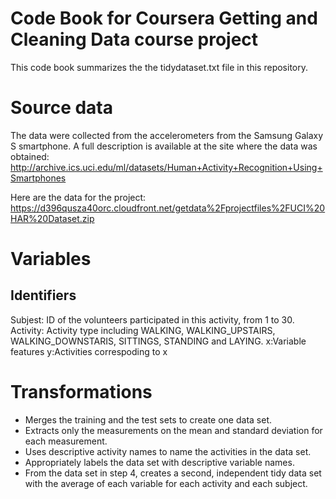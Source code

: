 # Code Book for Coursera Getting and Cleaning Data course project
This code book summarizes the the tidydataset.txt file in this repository.

# Source data
The data were collected from the accelerometers from the Samsung Galaxy S smartphone. A full description is available at the site where the data was obtained:
http://archive.ics.uci.edu/ml/datasets/Human+Activity+Recognition+Using+Smartphones

Here are the data for the project:
https://d396qusza40orc.cloudfront.net/getdata%2Fprojectfiles%2FUCI%20HAR%20Dataset.zip

# Variables
## Identifiers
Subjest: ID of the volunteers participated in this activity, from 1 to 30.
Activity: Activity type including WALKING, WALKING_UPSTAIRS, WALKING_DOWNSTARIS, SITTINGS, STANDING and LAYING.
x:Variable features
y:Activities correspoding to x

# Transformations
* Merges the training and the test sets to create one data set.
* Extracts only the measurements on the mean and standard deviation for each measurement.
* Uses descriptive activity names to name the activities in the data set.
* Appropriately labels the data set with descriptive variable names.
* From the data set in step 4, creates a second, independent tidy data set with the average of each variable for each activity and each subject.